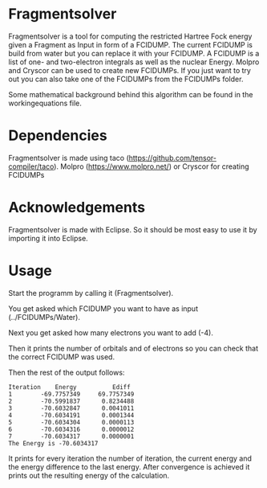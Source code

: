 # Fragmentsolver
Fragmentsolver is a tool for computing the restricted Hartree Fock energy given a Fragment as Input in form of a FCIDUMP.
The current FCIDUMP is build from water but you can replace it with your FCIDUMP.
A FCIDUMP is a list of one- and two-electron integrals as well as the nuclear Energy.
Molpro and Cryscor can be used to create new FCIDUMPs.
If you just want to try out you can also take one of the FCIDUMPs from the FCIDUMPs folder.

Some mathematical background behind this algorithm can be found in the workingequations file.

# Dependencies
Fragmentsolver is made using taco (https://github.com/tensor-compiler/taco).
Molpro (https://www.molpro.net/) or Cryscor for creating FCIDUMPs

# Acknowledgements
Fragmentsolver is made with Eclipse. So it should be most easy to use it by importing it into Eclipse.

# Usage
Start the programm by calling it (Fragmentsolver).

You get asked which FCIDUMP you want to have as input (../FCIDUMPs/Water).

Next you get asked how many electrons you want to add (-4).

Then it prints the number of orbitals and of electrons so you can check that the correct FCIDUMP was used.

Then the rest of the output follows:

    Iteration    Energy          Ediff
    1        -69.7757349     69.7757349
    2        -70.5991837      0.8234488
    3        -70.6032847      0.0041011
    4        -70.6034191      0.0001344
    5        -70.6034304      0.0000113
    6        -70.6034316      0.0000012
    7        -70.6034317      0.0000001
    The Energy is -70.6034317

It prints for every iteration the number of iteration, the current energy and the energy difference to the last energy.
After convergence is achieved it prints out the resulting energy of the calculation.
